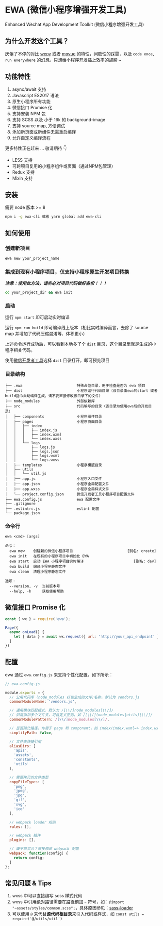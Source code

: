 EWA (微信小程序增强开发工具)
=========================

Enhanced Wechat App Development Toolkit (微信小程序增强开发工具)

## 为什么开发这个工具？

厌倦了不停的对比 [wepy](https://github.com/Tencent/wepy) 或者 [mpvue](https://github.com/Meituan-Dianping/mpvue) 的特性，间歇性的踩雷，以及 `code once, run everywhere` 的幻想。只想给小程序开发插上效率的翅膀 ~

## 功能特性

1. async/await 支持
2. Javascript ES2017 语法
3. 原生小程序所有功能
4. 微信接口 Promise 化
5. 支持安装 NPM 包
6. 支持 SCSS 以及 小于 16k 的 background-image
7. 支持 source map, 方便调试
8. 添加新页面或新组件无需重启编译
9. 允许自定义编译流程

更多特性正在赶来 ... 敬请期待 👇

+ LESS 支持
+ 可跨项目复用的小程序组件或页面（通过NPM包管理）
+ Redux 支持
+ Mixin 支持

## 安装

需要 node 版本 >= 8

```bash
npm i -g ewa-cli 或者 yarn global add ewa-cli
```

## 如何使用

### 创建新项目

```bash
ewa new your_project_name
```

### 集成到现有小程序项目，仅支持小程序原生开发项目转换

***注意：使用此方法，请务必对项目代码做好备份！！！***

```bash
cd your_project_dir && ewa init
```

### 启动

运行 `npm start` 即可启动实时编译

运行 `npm run build` 即可编译线上版本（相比实时编译而言，去除了 source map 并增加了代码压缩混淆等，体积更小）

上述命令运行成功后，可以看到本地多了个 `dist` 目录，这个目录里就是生成的小程序相关代码。

使用[微信开发者工具](https://mp.weixin.qq.com/debug/wxadoc/dev/devtools/devtools.html)选择 `dist` 目录打开，即可预览项目

### 目录结构

```
├── .ewa                         特殊占位目录，用于检查是否为 ewa 项目
├── dist                         小程序运行代码目录（该目录由ewa的start 或者 build指令自动编译生成，请不要直接修改该目录下的文件）
├── node_modules                 外部依赖库
├── src                          代码编写的目录（该目录为使用ewa后的开发目录）
│   ├── components               小程序组件目录
│   ├── pages                    小程序页面目录
│   │   ├── index
│   │   │   ├── index.js
│   │   │   ├── index.wxml
│   │   │   └── index.wxss
│   │   └── logs
│   │       ├── logs.js
│   │       ├── logs.json
│   │       ├── logs.wxml
│   │       └── logs.wxss
│   ├── templates                小程序模版目录
│   ├── utils
│   │   └── util.js
│   ├── app.js                   小程序入口文件
│   ├── app.json                 小程序全局配置文件
│   ├── app.wxss                 小程序全局样式文件
│   └── project.config.json      微信开发者工具小程序项目配置文件
├── ewa.config.js                ewa 配置文件
├── .gitignore
├── .eslintrc.js                 eslint 配置
└── package.json
```

### 命令行

```
ewa <cmd> [args]

命令：
  ewa new    创建新的微信小程序项目                         [别名: create]
  ewa init   在现有的小程序项目中初始化 EWA
  ewa start  启动 EWA 小程序项目实时编译                       [别名: dev]
  ewa build  编译小程序静态文件
  ewa clean  清理小程序静态文件

选项：
  --version, -v  当前版本号
  --help, -h     获取使用帮助
```

## 微信接口 Promise 化

```javascript
const { wx } = require('ewa');

Page({
  async onLoad() {
    let { data } = await wx.request({ url: 'http://your_api_endpoint' });
  }
})
```

## 配置

ewa 通过 `ewa.config.js` 来支持个性化配置。如下所示：

``` javascript
// ewa.config.js

module.exports = {
  // 公用代码库 (node_modules 打包生成的文件)名称，默认为 vendors.js
  commonModuleName: 'vendors.js',

  // 通用模块匹配模式，默认为 /[\\/]node_modules[\\/]/
  // 如需添加多个文件夹，可自定义正则，如 /[\\/](node_modules|utils)[\\/]/
  commonModulePattern: /[\\/]node_modules[\\/]/,

  // 是否简化路径，作用于 page 和 component，如 index/index.wxml=> index.wxml，默认为 false
  simplifyPath: false,

  // 文件夹快捷引用
  aliasDirs: [
    'apis',
    'assets',
    'constants',
    'utils'
  ],

  // 需要拷贝的文件类型
  copyFileTypes: [
    'png',
    'jpeg',
    'jpg',
    'gif',
    'svg',
    'ico'
  ],

  // webpack loader 规则
  rules: [],

  // webpack 插件
  plugins: [],

  // 嫌不够灵活？直接修改 webpack 配置
  webpack: function(config) {
    return config;
  }
};
```

## 常见问题 & Tips

1. wxss 中可以直接编写 scss 样式代码
2. wxss 中引用绝对路径需要在路径前加 `~` 符号，如：`@import "~assets/styles/common.scss";`，具体原因参见：[sass-loader](https://github.com/webpack-contrib/sass-loader#imports)
3. 可以使用 `@` 来代替**源代码根目录**来引入代码或样式，如 `const utils = require('@/utils/util')`
